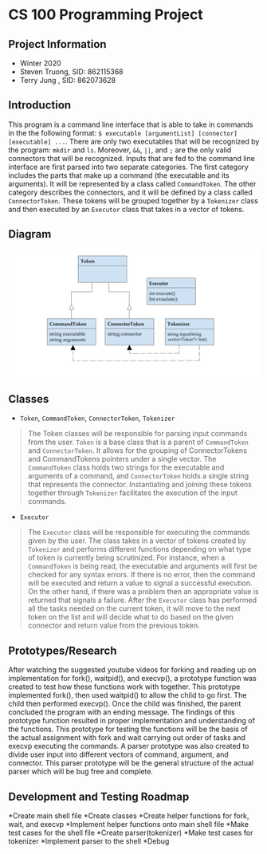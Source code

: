 # CS 100 Programming Project

## Project Information
* Winter 2020
* Steven Truong, SID: 862115368
* Terry Jung   , SID: 862073628

## Introduction
This program is a command line interface that is able to take in commands in the the following format:
`$ executable [argumentList] [connector] [executable] ...`. There are only two executables that will be recognized by the program: `mkdir` and `ls`. Moreover, `&&`, `||`, and `;` are the only valid connectors that will be recognized. Inputs that are fed to the command line interface are first parsed into two separate categories. The first category includes the parts that make up a command (the executable and its arguments). It will be represented by a class called `CommandToken`.  The other category describes the connectors, and it will be defined by a class called `ConnectorToken`. These tokens will be grouped together by a `Tokenizer` class and then executed by an `Executor` class that takes in a vector of tokens.

## Diagram
![GitHub Logo](/images/OMT.png)

## Classes
* `Token`, `CommandToken`, `ConnectorToken`, `Tokenizer`
> The Token classes will be responsible for parsing input commands from the user. `Token` is a base class that is a parent of `CommandToken` and `ConnectorToken`. It allows for the grouping of ConnectorTokens and CommandTokens pointers under a single vector. The `CommandToken` class holds two strings for the executable and arguments of a command, and `ConnectorToken` holds a single string that represents the connector. Instantiating and joining these tokens together through `Tokenizer` facilitates the execution of the input commands.
* `Executor`
> The `Executor` class will be responsible for executing the commands given by the user. The class takes in a vector of tokens created by `Tokenizer` and performs different functions depending on what type of token is currently being scrutinized. For instance, when a `CommandToken` is being read, the executable and arguments will first be checked for any syntax errors. If there is no error, then the command will be executed and return a value to signal a successful execution. On the other hand, if there was a problem then an appropriate value is returned that signals a failure. After the `Executor` class has performed all the tasks needed on the current token, it will move to the next token on the list and will decide what to do based on the given connector and return value from the previous token.

## Prototypes/Research
After watching the suggested youtube videos for forking and reading up on implementation for fork(), waitpid(), and execvp(), a prototype function was created to test how these functions work with together. This prototype implemented fork(), then used waitpid() to allow the child to go first. The child then performed execvp(). Once the child was finished, the parent concluded the program with an ending message. The findings of this prototype function resulted in proper implementation and understanding of the functions. This prototype for testing the functions will be the basis of the actual assignment with fork and wait carrying out order of tasks and execvp executing the commands. A parser prototype was also created to divide user input into different vectors of command, argument, and connector. This parser prototype will be the general structure of the actual parser which will be bug free and complete. 
## Development and Testing Roadmap
*Create main shell file
*Create classes
*Create helper functions for fork, wait, and execvp
*Implement helper functions onto main shell file
*Make test cases for the shell file
*Create parser(tokenizer)
*Make test cases for tokenizer
*Implement parser to the shell
*Debug
